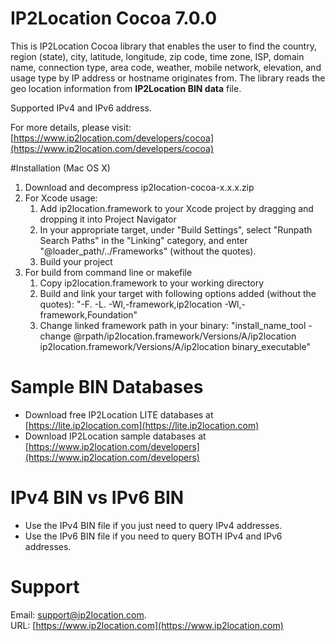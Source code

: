 # IP2Location Cocoa 7.0.0
This is IP2Location Cocoa library that enables the user to find the country, region (state), city, latitude, longitude, zip code, time zone, ISP, domain name, connection type, area code, weather, mobile network, elevation, and usage type by IP address or hostname originates from.  The library reads the geo location information
from **IP2Location BIN data** file.

Supported IPv4 and IPv6 address.

For more details, please visit:
[https://www.ip2location.com/developers/cocoa](https://www.ip2location.com/developers/cocoa)


#Installation (Mac OS X)
1. Download and decompress ip2location-cocoa-x.x.x.zip
2. For Xcode usage:
   1. Add ip2location.framework to your Xcode project by dragging and dropping it into Project Navigator
   2. In your appropriate target, under "Build Settings", select "Runpath Search Paths" in the "Linking" category, and enter "@loader_path/../Frameworks" (without the quotes).
   3. Build your project
3. For build from command line or makefile
   1. Copy ip2location.framework to your working directory
   2. Build and link your target with following options added (without the quotes): "-F. -L. -Wl,-framework,ip2location -Wl,-framework,Foundation"
   3. Change linked framework path in your binary: "install_name_tool -change @rpath/ip2location.framework/Versions/A/ip2location ip2location.framework/Versions/A/ip2location binary_executable"


# Sample BIN Databases
* Download free IP2Location LITE databases at [https://lite.ip2location.com](https://lite.ip2location.com)  
* Download IP2Location sample databases at [https://www.ip2location.com/developers](https://www.ip2location.com/developers)

# IPv4 BIN vs IPv6 BIN
* Use the IPv4 BIN file if you just need to query IPv4 addresses.
* Use the IPv6 BIN file if you need to query BOTH IPv4 and IPv6 addresses.

# Support
Email: support@ip2location.com.  
URL: [https://www.ip2location.com](https://www.ip2location.com)
